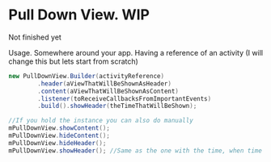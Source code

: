 # Pull Down View. WIP

Not finished yet

Usage. Somewhere around your app. Having a reference of an activity (I will change this but lets start from scratch)

```Java
new PullDownView.Builder(activityReference)
		.header(aViewThatWillBeShownAsHeader)
		.content(aViewThatWillBeShownAsContent)
		.listener(toReceiveCallbacksFromImportantEvents)
		.build().showHeader(theTimeThatWillBeShown);

//If you hold the instance you can also do manually
mPullDownView.showContent();
mPullDownView.hideContent();
mPullDownView.hideHeader();
mPullDownView.showHeader(); //Same as the one with the time, when time is 0
```
